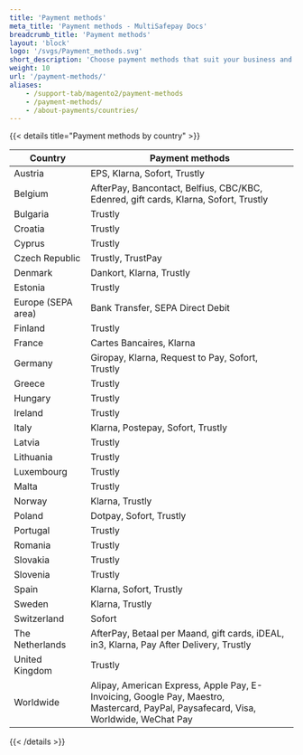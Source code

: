 ```yaml
---
title: 'Payment methods'
meta_title: 'Payment methods - MultiSafepay Docs'
breadcrumb_title: 'Payment methods'
layout: 'block'
logo: '/svgs/Payment_methods.svg'
short_description: 'Choose payment methods that suit your business and customers.'
weight: 10
url: '/payment-methods/'
aliases:
    - /support-tab/magento2/payment-methods
    - /payment-methods/
    - /about-payments/countries/
---
```

{{< details title="Payment methods by country" >}}

| Country | Payment methods |
|---|---|
| Austria | EPS, Klarna, Sofort, Trustly |
| Belgium | AfterPay, Bancontact, Belfius, CBC/KBC, Edenred, gift cards, Klarna, Sofort, Trustly |
| Bulgaria | Trustly |
| Croatia | Trustly |
| Cyprus | Trustly |
| Czech Republic | Trustly, TrustPay |
| Denmark | Dankort, Klarna, Trustly |
| Estonia | Trustly |
| Europe (SEPA area) | Bank Transfer, SEPA Direct Debit |
| Finland | Trustly |
| France | Cartes Bancaires, Klarna |
| Germany | Giropay, Klarna, Request to Pay, Sofort, Trustly |
| Greece | Trustly |
| Hungary | Trustly |
| Ireland | Trustly |
| Italy | Klarna, Postepay, Sofort, Trustly |
| Latvia | Trustly |
| Lithuania | Trustly |
| Luxembourg | Trustly |
| Malta | Trustly |
| Norway | Klarna, Trustly |
| Poland | Dotpay, Sofort, Trustly |
| Portugal | Trustly |
| Romania | Trustly |
| Slovakia | Trustly |
| Slovenia | Trustly |
| Spain | Klarna, Sofort, Trustly |
| Sweden | Klarna, Trustly |
| Switzerland | Sofort |
| The Netherlands | AfterPay, Betaal per Maand, gift cards, iDEAL, in3, Klarna, Pay After Delivery, Trustly  |
| United Kingdom | Trustly |
| Worldwide | Alipay, American Express, Apple Pay, E-Invoicing, Google Pay, Maestro, <br> Mastercard, PayPal, Paysafecard, Visa, Worldwide, WeChat Pay  |

{{< /details >}}